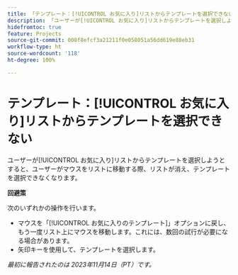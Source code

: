```yaml
---
title: 「テンプレート：[!UICONTROL お気に入り]リストからテンプレートを選択できない」
description: 「ユーザーが[!UICONTROL お気に入り]リストからテンプレートを選択しようとすると、ユーザーがマウスをリストに移動する際、リストが消え、テンプレートを選択できなくなります。」
hidefromtoc: true
feature: Projects
source-git-commit: 008f8efcf3a21211f0e058051a56dd619e88eb31
workflow-type: ht
source-wordcount: '118'
ht-degree: 100%

---
```



# テンプレート：[!UICONTROL お気に入り]リストからテンプレートを選択できない

ユーザーが[!UICONTROL お気に入り]リストからテンプレートを選択しようとすると、ユーザーがマウスをリストに移動する際、リストが消え、テンプレートを選択できなくなります。

**回避策**

次のいずれかの操作を行います。

* マウスを「[!UICONTROL お気に入りのテンプレート]」オプションに戻し、もう一度リスト上にマウスを移動します。これには、数回の試行が必要になる場合があります。
* 矢印キーを使用して、テンプレートを選択します。

_最初に報告されたのは 2023年11月14日（PT）です。_
